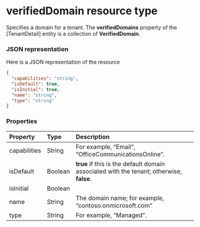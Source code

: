 # verifiedDomain resource type

Specifies a domain for a tenant. The **verifiedDomains** property of the [TenantDetail] entity is a collection of **VerifiedDomain**.


### JSON representation

Here is a JSON representation of the resource

<!-- {
  "blockType": "resource",
  "optionalProperties": [

  ],
  "@odata.type": "microsoft.graph.verifieddomain"
}-->

```json
{
  "capabilities": "string",
  "isDefault": true,
  "isInitial": true,
  "name": "string",
  "type": "string"
}

```
### Properties
| Property	   | Type	|Description|
|:---------------|:--------|:----------|
|capabilities|String|For example, “Email”, “OfficeCommunicationsOnline”.|
|isDefault|Boolean|                **true** if this is the default domain associated with the tenant; otherwise, **false**.            |
|isInitial|Boolean|            |
|name|String|The domain name; for example, “contoso.onmicrosoft.com”|
|type|String|For example, “Managed”.|

<!-- uuid: 8fcb5dbc-d5aa-4681-8e31-b001d5168d79
2015-10-25 14:57:30 UTC -->
<!-- {
  "type": "#page.annotation",
  "description": "verifiedDomain resource",
  "keywords": "",
  "section": "documentation",
  "tocPath": ""
}-->